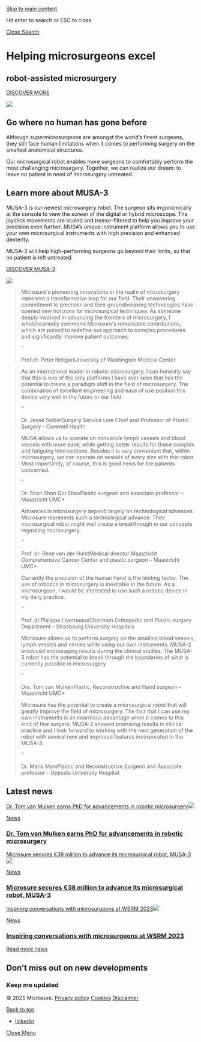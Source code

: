 [Skip to main content](https://microsure.nl/#ajax-content-wrap)

Hit enter to search or ESC to close

[Close Search](https://microsure.nl/#)

# Helping microsurgeons excel

## robot-assisted microsurgery

[DISCOVER MORE](https://microsure.nl/#discover)

![](https://microsure.nl/wp-content/uploads/2023/08/20190423-Fotografie-Microsure-2019_04_2329367_HR.jpg)

## Go where no human has gone before

Although supermicrosurgeons are amongst the world’s finest surgeons, they still face human limitations when it comes to performing surgery on the smallest anatomical structures.

Our microsurgical robot enables more surgeons to comfortably perform the most challenging microsurgery. Together, we can realize our dream: to leave no patient in need of microsurgery untreated.

## Learn more about MUSA-3

MUSA-3 is our newest microsurgery robot. The surgeon sits ergonomically at the console to view the screen of the digital or hybrid microscope. The joystick movements are scaled and tremor-filtered to help you improve your precision even further. MUSA’s unique instrument platform allows you to use your own microsurgical instruments with high precision and enhanced dexterity.

MUSA-3 will help high-performing surgeons go beyond their limits, so that no patient is left untreated.

[DISCOVER MUSA-3](https://microsure.nl/musa/)

![](https://microsure.nl/wp-content/uploads/2023/09/Microsure_Render_04-1.jpg)

> Microsure's pioneering innovations in the realm of microsurgery represent a transformative leap for our field. Their unwavering commitment to precision and their groundbreaking technologies have opened new horizons for microsurgical techniques. As someone deeply involved in advancing the frontiers of microsurgery, I wholeheartedly commend Microsure's remarkable contributions, which are poised to redefine our approach to complex procedures and significantly improve patient outcomes.
>
> “
>
> Prof.dr. Peter NeliganUniversity of Washington Medical Center

> As an international leader in robotic microsurgery, I can honestly say that this is one of the only platforms I have ever seen that has the potential to create a paradigm shift in the field of microsurgery. The combination of excellent engineering and ease of use position this device very well in the future or our field.
>
> “
>
> Dr. Jesse SelberSurgery Service Line Chief and Professor of Plastic Surgery - Corewell Health

> MUSA allows us to operate on minuscule lymph vessels and blood vessels with more ease, while getting better results for these complex and fatiguing interventions. Besides it is very convenient that, within microsurgery, we can operate on vessels of every size with this robot. Most importantly, of course, this is good news for the patients concerned.
>
> “
>
> Dr. Shan Shan Qiu ShaoPlastic surgeon and associate professor – Maastricht UMC+

> Advances in microsurgery depend largely on technological advances. Microsure represents such a technological advance. Their microsurgical robot might well create a breakthrough in our concepts regarding microsurgery.
>
> “
>
> Prof. dr. Rene van der HulstMedical director Maastricht Comprehensive Cancer Center and plastic surgeon – Maastricht UMC+

> Currently the precision of the human hand is the limiting factor. The use of robotics in microsurgery is inevitable in the future. As a microsurgeon, I would be interested to use such a robotic device in my daily practice.
>
> “
>
> Prof. dr.Philippe LiverneauxChairman Orthopedic and Plastic surgery Department – Strasbourg University Hospitals

> Microsure allows us to perform surgery on the smallest blood vessels, lymph vessels and nerves while using our own instruments. MUSA-2 produced encouraging results during the clinical studies. The MUSA-3 robot has the potential to break through the boundaries of what is currently possible in microsurgery
>
> “
>
> Drs. Tom van MulkenPlastic, Reconstructive and Hand surgeon – Maastricht UMC+

> Microsure has the potential to create a microsurgical robot that will greatly improve the field of microsurgery. The fact that I can use my own instruments is an enormous advantage when it comes to this kind of fine surgery. MUSA-2 showed promising results in clinical practice and I look forward to working with the next generation of the robot with several new and improved features incorporated in the MUSA-3.
>
> “
>
> Dr. Maria ManiPlastic and Reconstructive Surgeon and Associate professor – Uppsala University Hospital

## Latest news

[Dr. Tom van Mulken earns PhD for advancements in robotic microsurgery](https://microsure.nl/news/phd-tom-van-mulken/)![](https://microsure.nl/wp-content/uploads/2024/10/PhD-Defense-dr.-Tom-van-Mulken-800x800.jpeg)

[News](https://microsure.nl/news/category/news/)

### [Dr. Tom van Mulken earns PhD for advancements in robotic microsurgery](https://microsure.nl/news/phd-tom-van-mulken/)

[Microsure secures €38 million to advance its microsurgical robot, MUSA-3](https://microsure.nl/news/microsure-secures-e38-million-to-advance-its-microsurgical-robot-musa-3/)![](https://microsure.nl/wp-content/uploads/2023/09/Microsure_Render_04-1-800x800.jpg)

[News](https://microsure.nl/news/category/news/)

### [Microsure secures €38 million to advance its microsurgical robot, MUSA-3](https://microsure.nl/news/microsure-secures-e38-million-to-advance-its-microsurgical-robot-musa-3/)

[Inspiring conversations with microsurgeons at WSRM 2023](https://microsure.nl/news/we-had-a-blast-at-wsrm-2023/)![](https://microsure.nl/wp-content/uploads/2023/08/MicrosoftTeams-image-1-1-800x768.jpeg)

[News](https://microsure.nl/news/category/news/)

### [Inspiring conversations with microsurgeons at WSRM 2023](https://microsure.nl/news/we-had-a-blast-at-wsrm-2023/)

[Read more news](https://microsure.nl/news)

## Don’t miss out on new developments

### Keep me updated

© 2025 Microsure. [Privacy policy](https://microsure.nl/privacy-policy/) [Cookies](https://microsure.nl/cookies/) [Disclaimer](https://microsure.nl/disclaimer/)

[Back to top](https://microsure.nl/#)

- [linkedin](https://www.linkedin.com/company/microsure/about/)

[Close Menu](https://microsure.nl/#)